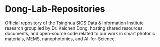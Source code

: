 # Dong-Lab-Repositories
Official repository of the Tsinghua SIGS Data &amp; Information Institute research group led by Dr. Kaichen Dong, hosting shared resources, documents, and open-source code related to our work in smart photonic materials, MEMS, nanophotonics, and AI-for-Science.
